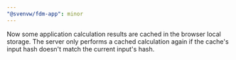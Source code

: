 ```yaml
---
"@svenvw/fdm-app": minor
---
```


Now some application calculation results are cached in the browser local storage. The server only performs a cached calculation again if the cache's input hash doesn't match the current input's hash.

